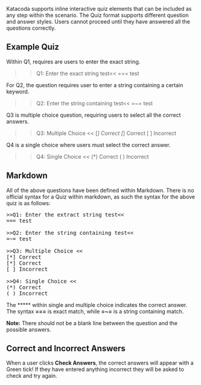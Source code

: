 Katacoda supports inline interactive quiz elements that can be included as any step within the scenario. The Quiz format supports different question and answer styles. Users cannot proceed until they have answered all the questions correctly.

## Example Quiz

Within Q1, requires are users to enter the exact string.

>>Q1: Enter the exact string test<<
=== test

For Q2, the question requires user to enter a string containing a certain keyword.

>>Q2: Enter the string containing test<<
=~= test

Q3 is multiple choice question, requiring users to select all the correct answers.

>>Q3: Multiple Choice <<
[*] Correct
[*] Correct
[ ] Incorrect

Q4 is a single choice where users must select the correct answer.

>>Q4: Single Choice <<
(*) Correct
( ) Incorrect

## Markdown

All of the above questions have been defined within Markdown. There is no official syntax for a Quiz within markdown, as such the syntax for the above quiz is as follows:

<pre>
>>Q1: Enter the extract string test<<
=== test

>>Q2: Enter the string containing test<<
=~= test

>>Q3: Multiple Choice <<
[*] Correct
[*] Correct
[ ] Incorrect

>>Q4: Single Choice <<
(*) Correct
( ) Incorrect
</pre>

The ***** within single and multiple choice indicates the correct answer. The syntax **===** is exact match, while **=~=** is a string containing match.

**Note:** There should not be a blank line between the question and the possible answers.

## Correct and Incorrect Answers

When a user clicks **Check Answers**, the correct answers will appear with a Green tick! If they have entered anything incorrect they will be asked to check and try again.
